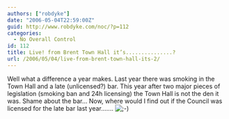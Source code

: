 ```yaml
---
authors: ["robdyke"]
date: "2006-05-04T22:59:00Z"
guid: http://www.robdyke.com/noc/?p=112
categories:
  - No Overall Control
id: 112
title: Live! from Brent Town Hall it’s...............?
url: /2006/05/04/live-from-brent-town-hall-its-2/
---
```

Well what a difference a year makes. Last year there was smoking in the Town Hall and a late (unlicensed?) bar. This year after two major pieces of legislation (smoking ban and 24h licensing) the Town Hall is not the den it was. Shame about the bar... Now, where would I find out if the Council was licensed for the late bar last year....... ![;-)](http://www.robdyke.com/bec/wp-includes/images/smilies/icon_wink.gif)